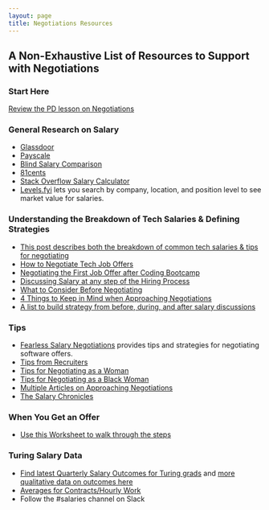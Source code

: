 ```yaml
---
layout: page
title: Negotiations Resources
---
```


## A Non-Exhaustive List of Resources to Support with Negotiations

### Start Here
[Review the PD lesson on Negotiations](/module_four/negotiations)

### General Research on Salary

* [Glassdoor](https://www.glassdoor.com/index.htm)
* [Payscale](https://www.payscale.com/)
* [Blind Salary Comparison](https://www.teamblind.com/salaryComparison)
* [81cents](https://www.81cents.com/)
* [Stack Overflow Salary Calculator](https://stackoverflow.com/jobs/salary)
* [Levels.fyi](https://www.levels.fyi/comp.html?track=Software%20Engineer) lets you search by company, location, and position level to see market value for salaries.

### Understanding the Breakdown of Tech Salaries & Defining Strategies

* [This post describes both the breakdown of common tech salaries & tips for negotiating](https://candor.co/guides/salary-negotiation)
* [How to Negotiate Tech Job Offers](https://www.breakinto.tech/how-to-negotiate-salary-and-tech-job-offers)
* [Negotiating the First Job Offer after Coding Bootcamp](https://derzorngottes.com/2020/02/23/negotiating-offer-first-coding-job/)
* [Discussing Salary at any step of the Hiring Process](https://www.themuse.com/advice/salary-negotiations-hiring-process)
* [What to Consider Before Negotiating](https://www.themuse.com/advice/6-things-you-need-to-figure-out-before-you-negotiate-salary)
* [4 Things to Keep in Mind when Approaching Negotiations](https://www.themuse.com/advice/4-secrets-to-negotiating-a-salary-that-will-make-your-bank-account-smile)
* [A list to build strategy from before, during, and after salary discussions](https://www.themuse.com/advice/how-to-negotiate-salary-37-tips-you-need-to-know)

### Tips
* [Fearless Salary Negotiations](https://fearlesssalarynegotiation.com/) provides tips and strategies for negotiating software offers.
* [Tips from Recruiters](https://zapier.com/blog/how-to-negotiate-salary/)
* [Tips for Negotiating as a Woman](https://www.washingtonpost.com/graphics/business/womens-wages/salary-negotiation-guide-women/?utm_term=.cc721527f9ac)
* [Tips for Negotiating as a Black Woman](https://www.cnbc.com/2020/03/31/what-its-like-to-negotiate-salary-as-a-black-woman-equal-pay-day.html)
* [Multiple Articles on Approaching Negotiations](https://www.themuse.com/advice/8-important-articles-to-read-before-you-start-negotiating-your-salary)
* [The Salary Chronicles](https://www.forbes.com/sites/ericagellerman/?sh=5a0ea83913dd)

### When You Get an Offer

* [Use this Worksheet to walk through the steps](https://docs.google.com/document/d/17s-KWuoPFECqIFbp64wlG3P9bUbrQRTXha7tLnXU788/edit?usp=sharing)

### Turing Salary Data
* [Find latest Quarterly Salary Outcomes for Turing grads](https://turing.edu/outcomes/) and [more qualitative data on outcomes here](https://writing.turing.edu/tag/outcomes/)
* [Averages for Contracts/Hourly Work](https://docs.google.com/spreadsheets/d/19KidjxU_8ux-oEzTRmYVPxT-zsonbjLaQ3KAijfDuyw/edit?usp=sharing)
* Follow the #salaries channel on Slack
